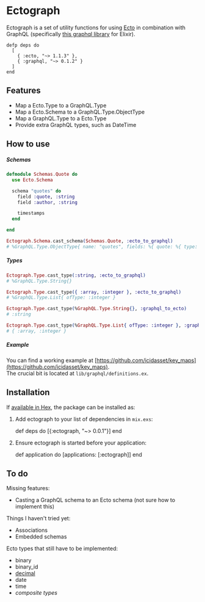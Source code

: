 # Ectograph

Ectograph is a set of utility functions for using [Ecto](https://github.com/elixir-lang/ecto) in combination with GraphQL (specifically [this graphql library](https://github.com/joshprice/graphql-elixir) for Elixir).

```
defp deps do
  [
    { :ecto, "~> 1.1.3" },
    { :graphql, "~> 0.1.2" }
  ]
end
```



## Features

- Map a Ecto.Type to a GraphQL.Type
- Map a Ecto.Schema to a GraphQL.Type.ObjectType
- Map a GraphQL.Type to a Ecto.Type
- Provide extra GraphQL types, such as DateTime



## How to use

##### Schemas

```elixir
defmodule Schemas.Quote do
  use Ecto.Schema

  schema "quotes" do
    field :quote, :string
    field :author, :string

    timestamps
  end

end

Ectograph.Schema.cast_schema(Schemas.Quote, :ecto_to_graphql)
# %GraphQL.Type.ObjectType{ name: "quotes", fields: %{ quote: %{ type: ... }, ... }}
```

##### Types

```elixir
Ectograph.Type.cast_type(:string, :ecto_to_graphql)
# %GraphQL.Type.String{}

Ectograph.Type.cast_type({ :array, :integer }, :ecto_to_graphql)
# %GraphQL.Type.List{ ofType: :integer }

Ectograph.Type.cast_type(%GraphQL.Type.String{}, :graphql_to_ecto)
# :string

Ectograph.Type.cast_type(%GraphQL.Type.List{ ofType: :integer }, :graphql_to_ecto)
# { :array, :integer }
```

##### Example

You can find a working example at [https://github.com/icidasset/key_maps](https://github.com/icidasset/key_maps).  
The crucial bit is located at `lib/graphql/definitions.ex`.



## Installation

If [available in Hex](https://hex.pm/docs/publish), the package can be installed as:

  1. Add ectograph to your list of dependencies in `mix.exs`:

        def deps do
          [{:ectograph, "~> 0.0.1"}]
        end

  2. Ensure ectograph is started before your application:

        def application do
          [applications: [:ectograph]]
        end



## To do

Missing features:

- Casting a GraphQL schema to an Ecto schema (not sure how to implement this)

Things I haven't tried yet:

- Associations
- Embedded schemas

Ecto types that still have to be implemented:

- binary
- binary_id
- [decimal](https://github.com/ericmj/decimal)
- date
- time
- _composite types_
